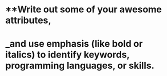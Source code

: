 # **Write out some of your awesome attributes, 


# _and use emphasis (like bold or italics) to identify keywords, programming languages, or skills. 
